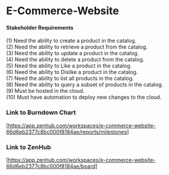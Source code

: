 # E-Commerce-Website


#### Stakeholder Requirements

(1) Need the ability to create a product in the catalog.  
(2) Need the ability to retrieve a product from the catalog.  
(3) Need the ability to update a product in the catalog.  
(4) Need the ability to delete a product from the catalog.  
(5) Need the ability to Like a product in the catalog.  
(6) Need the ability to Dislike a product in the catalog.  
(7) Need the ability to list all products in the catalog.  
(8) Need the ability to query a subset of products in the catalog.  
(9) Must be hosted in the cloud.  
(10) Must have automation to deploy new changes to the cloud.  



### Link to Burndown Chart
[https://app.zenhub.com/workspaces/e-commerce-website-66d6eb2377c8bc000f8184ae/reports/milestones]


### Link to ZenHub
[https://app.zenhub.com/workspaces/e-commerce-website-66d6eb2377c8bc000f8184ae/board]

